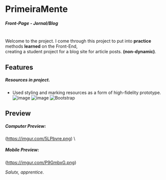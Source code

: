 # PrimeiraMente
##### Front-Page - Jornal/Blog
\
Welcome to the project.
I come through this project to put into **practice** methods **learned** on the Front-End, \
creating a student project for a blog site for article posts. **(non-dynamic)**.

## Features
##### Resources in project.
- Used styling and marking resources as a form of high-fidelity prototype.
\
![image](https://img.shields.io/badge/HTML5-E34F26?style=for-the-badge&logo=html5&logoColor=white) ![image](https://img.shields.io/badge/CSS3-1572B6?style=for-the-badge&logo=css3&logoColor=white) ![Bootstrap](https://img.shields.io/badge/bootstrap-%23563D7C.svg?style=for-the-badge&logo=bootstrap&logoColor=white)


## Preview
##### Computer Preview:
(https://imgur.com/5LPbvre.png)
\
##### Mobile Preview:
(https://imgur.com/P9GmbxG.png)

*Salutx, apprentice.*
